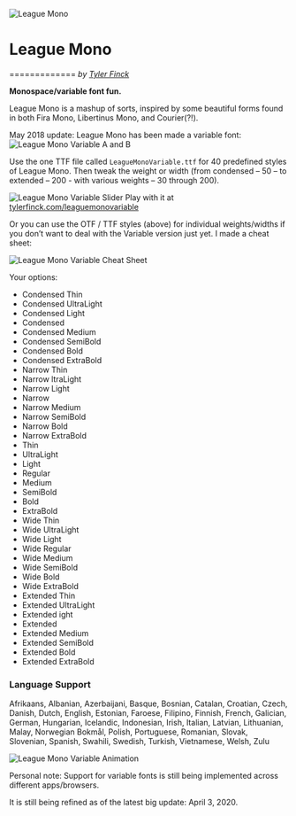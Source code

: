 ![League Mono](https://raw.githubusercontent.com/sursly/leaguemono/master/imgs/leaguemono-sample.png)

# League Mono
=============
_by [Tyler Finck](https://www.tylerfinck.com)_

**Monospace/variable font fun.**

League Mono is a mashup of sorts, inspired by some beautiful forms found in both Fira Mono, Libertinus Mono, and Courier(?!).


May 2018 update: League Mono has been made a variable font:
![League Mono Variable A and B](https://raw.githubusercontent.com/sursly/leaguemono/master/imgs/variable-A-B.png)

Use the one TTF file called `LeagueMonoVariable.ttf` for 40 predefined styles of League Mono. Then tweak the weight or width (from condensed – 50 – to extended – 200 - with various weights – 30 through 200).

![League Mono Variable Slider](https://raw.githubusercontent.com/sursly/leaguemono/master/imgs/lm-sliders-fincksite.gif)
Play with it at [tylerfinck.com/leaguemonovariable](https://tylerfinck.com/leaguemonovariable/)


Or you can use the OTF / TTF styles (above) for individual weights/widths if you don’t want to deal with the Variable version just yet. I made a cheat sheet:

![League Mono Variable Cheat Sheet](https://raw.githubusercontent.com/sursly/leaguemono/master/imgs/leaguemonovariable-type2-sample.png)

Your options:
- Condensed Thin
- Condensed UltraLight
- Condensed Light
- Condensed  
- Condensed Medium
- Condensed SemiBold
- Condensed Bold
- Condensed ExtraBold
- Narrow Thin
- Narrow ltraLight
- Narrow Light
- Narrow
- Narrow Medium
- Narrow SemiBold
- Narrow Bold
- Narrow ExtraBold
- Thin
- UltraLight
- Light
- Regular
- Medium
- SemiBold
- Bold
- ExtraBold
- Wide Thin
- Wide UltraLight
- Wide Light
- Wide Regular
- Wide Medium
- Wide SemiBold
- Wide Bold
- Wide ExtraBold
- Extended Thin
- Extended UltraLight
- Extended ight
- Extended
- Extended Medium
- Extended SemiBold
- Extended Bold
- Extended ExtraBold

### Language Support
Afrikaans, Albanian, Azerbaijani, Basque, Bosnian, Catalan, Croatian, Czech, Danish, Dutch, English, Estonian, Faroese, Filipino, Finnish, French, Galician, German, Hungarian, Icelandic, Indonesian, Irish, Italian, Latvian, Lithuanian, Malay, Norwegian Bokmål, Polish, Portuguese, Romanian, Slovak, Slovenian, Spanish, Swahili, Swedish, Turkish, Vietnamese, Welsh, Zulu


![League Mono Variable Animation](https://raw.githubusercontent.com/sursly/leaguemono/master/imgs/lm-animated.gif)


Personal note: Support for variable fonts is still being implemented across different apps/browsers.

It is still being refined as of the latest big update: April 3, 2020.
